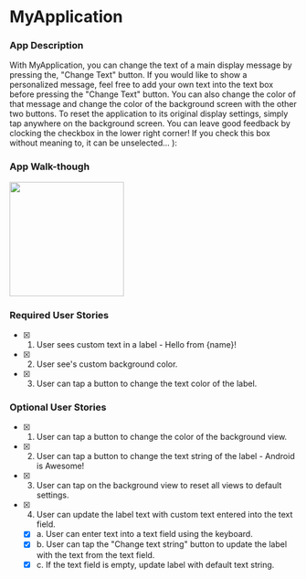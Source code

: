 # MyApplication

### App Description
With MyApplication, you can change the text of a main display message by pressing the, "Change Text" button. If you would like to show a personalized message, feel free to add your own text into the text box before pressing the "Change Text" button. You can also change the color of that message and change the color of the background screen with the other two buttons. To reset the application to its original display settings, simply tap anywhere on the background screen. You can leave good feedback by clocking the checkbox in the lower right corner! If you check this box without meaning to, it can be unselected... ):

### App Walk-though
<img src="https://i.imgur.com/zx8HBfr.gif" width=200><br> 

### Required User Stories
- [x] 1. User sees custom text in a label - Hello from {name}!
- [x] 2. User see's custom background color.
- [x] 3. User can tap a button to change the text color of the label.

### Optional User Stories
- [x] 1. User can tap a button to change the color of the background view.  
- [x] 2. User can tap a button to change the text string of the label - Android is Awesome!  
- [x] 3. User can tap on the background view to reset all views to default settings.  
- [x] 4. User can update the label text with custom text entered into the text field.  
   - [x] a. User can enter text into a text field using the keyboard.  
   - [x] b. User can tap the "Change text string" button to update the label with the text from the text field.  
   - [x] c. If the text field is empty, update label with default text string.  
